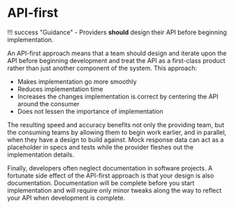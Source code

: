 # API-first

!!! success "Guidance"
    - Providers **should** design their API before beginning implementation.


An API-first approach means that a team should design and iterate upon the API before beginning development and treat the API as a first-class product rather than just another component of the system. This approach:

  - Makes implementation go more smoothly
  - Reduces implementation time
  - Increases the changes implementation is correct by centering the API around the consumer
  - Does not lessen the importance of implementation

The resulting speed and accuracy benefits not only the providing team, but the consuming teams by allowing them to begin work earlier, and in parallel, when they have a design to build against. Mock response data can act as a placeholder in specs and tests while the provider fleshes out the implementation details.

Finally, developers often neglect documentation in software projects. A fortunate side effect of the API-first approach is that your design is also documentation. Documentation will be complete before you start implementation and will require only minor tweaks along the way to reflect your API when development is complete.

